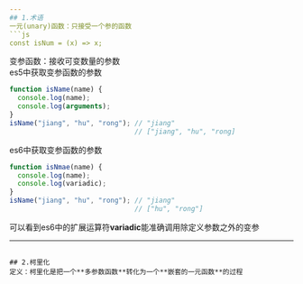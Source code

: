 ```yaml
---
## 1.术语
一元(unary)函数：只接受一个参的函数
```js
const isNum = (x) => x;
```
变参函数：接收可变数量的参数    
es5中获取变参函数的参数
```js
function isName(name) {
  console.log(name);
  console.log(arguments);
}
isName("jiang", "hu", "rong"); // "jiang"
                               // ["jiang", "hu", "rong]
```
es6中获取变参函数的参数
```js
function isNmae(name) {
  console.log(name);
  console.log(variadic);
}
isName("jiang", "hu", "rong"); // "jiang"
                               // ["hu", "rong"]
```
可以看到es6中的扩展运算符**variadic**能准确调用除定义参数之外的变参

---
```

## 2.柯里化
定义：柯里化是把一个**多参数函数**转化为一个**嵌套的一元函数**的过程


